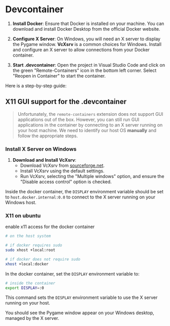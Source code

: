 # Devcontainer

1. **Install Docker**: Ensure that Docker is installed on your machine. You can download and install Docker Desktop from the official Docker website.

2. **Configure X Server**: On Windows, you will need an X server to display the Pygame window. **VcXsrv** is a common choices for Windows. Install and configure an X server to allow connections from your Docker container.

3. **Start .devcontainer**: Open the project in Visual Studio Code and click on the green "Remote-Containers" icon in the bottom left corner. Select "Reopen in Container" to start the container.

Here is a step-by-step guide:

## X11 GUI support for the .devcontainer

> Unfortunately, the `remote-containers` extension does not support GUI applications out of the box. However, you can still run GUI applications in the container by connecting to an X server running on your host machine. We need to identify our host OS **manually** and follow the appropriate steps.

### Install X Server on Windows

1. **Download and Install VcXsrv**:
   - Download VcXsrv from [sourceforge.net](https://sourceforge.net/projects/vcxsrv/).
   - Install VcXsrv using the default settings.
   - Run VcXsrv, selecting the "Multiple windows" option, and ensure the "Disable access control" option is checked.

Inside the docker container, the `DISPLAY` environment variable should be set to `host.docker.internal:0.0` to connect to the X server running on your Windows host.

### X11 on ubuntu

enable x11 access for the docker container

```sh
# on the host system

# if docker requires sudo
sudo xhost +local:root

# if docker does not require sudo
xhost +local:docker
```

In the docker container, set the `DISPLAY` environment variable to:

```sh
# inside the container
export DISPLAY=:0
```

This command sets the `DISPLAY` environment variable to use the X server running on your host.

You should see the Pygame window appear on your Windows desktop, managed by the X server.
